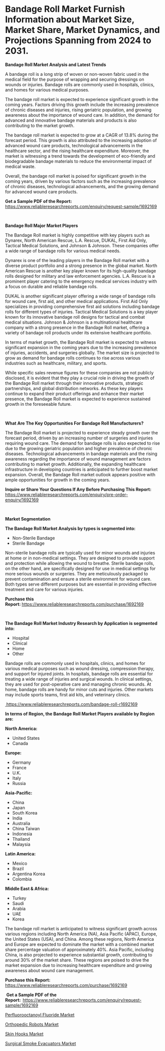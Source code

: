 <p><h1>Bandage Roll Market Furnish Information about Market Size, Market Share, Market Dynamics, and Projections Spanning from 2024 to 2031.</h1></p><p><strong>Bandage Roll Market Analysis and Latest Trends</strong></p>
<p><p>A bandage roll is a long strip of woven or non-woven fabric used in the medical field for the purpose of wrapping and securing dressings on wounds or injuries. Bandage rolls are commonly used in hospitals, clinics, and homes for various medical purposes.</p><p>The bandage roll market is expected to experience significant growth in the coming years. Factors driving this growth include the increasing prevalence of chronic diseases and injuries, rising geriatric population, and growing awareness about the importance of wound care. In addition, the demand for advanced and innovative bandage materials and products is also contributing to the market growth.</p><p>The bandage roll market is expected to grow at a CAGR of 13.8% during the forecast period. This growth is also attributed to the increasing adoption of advanced wound care products, technological advancements in the healthcare sector, and the rising healthcare expenditure. Moreover, the market is witnessing a trend towards the development of eco-friendly and biodegradable bandage materials to reduce the environmental impact of medical waste.</p><p>Overall, the bandage roll market is poised for significant growth in the coming years, driven by various factors such as the increasing prevalence of chronic diseases, technological advancements, and the growing demand for advanced wound care products.</p></p>
<p><strong>Get a Sample PDF of the Report:&nbsp;</strong> <a href="https://www.reliableresearchreports.com/enquiry/request-sample/1692169">https://www.reliableresearchreports.com/enquiry/request-sample/1692169</a></p>
<p>&nbsp;</p>
<p><strong>Bandage Roll Major Market Players</strong></p>
<p><p>The Bandage Roll market is highly competitive with key players such as Dynarex, North American Rescue, L.A. Rescue, DUKAL, First Aid Only, Tactical Medical Solutions, and Johnson & Johnson. These companies offer a wide range of bandage rolls for various medical needs.</p><p>Dynarex is one of the leading players in the Bandage Roll market with a diverse product portfolio and a strong presence in the global market. North American Rescue is another key player known for its high-quality bandage rolls designed for military and law enforcement agencies. L.A. Rescue is a prominent player catering to the emergency medical services industry with a focus on durable and reliable bandage rolls.</p><p>DUKAL is another significant player offering a wide range of bandage rolls for wound care, first aid, and other medical applications. First Aid Only specializes in providing comprehensive first aid solutions including bandage rolls for different types of injuries. Tactical Medical Solutions is a key player known for its innovative bandage roll designs for tactical and combat medical situations. Johnson & Johnson is a multinational healthcare company with a strong presence in the Bandage Roll market, offering a variety of bandage roll products under its extensive healthcare portfolio.</p><p>In terms of market growth, the Bandage Roll market is expected to witness significant expansion in the coming years due to the increasing prevalence of injuries, accidents, and surgeries globally. The market size is projected to grow as demand for bandage rolls continues to rise across various industries such as healthcare, military, and sports.</p><p>While specific sales revenue figures for these companies are not publicly disclosed, it is evident that they play a crucial role in driving the growth of the Bandage Roll market through their innovative products, strategic partnerships, and global distribution networks. As these key players continue to expand their product offerings and enhance their market presence, the Bandage Roll market is expected to experience sustained growth in the foreseeable future.</p></p>
<p>&nbsp;</p>
<p><strong>What Are The Key Opportunities For Bandage Roll Manufacturers?</strong></p>
<p><p>The Bandage Roll market is projected to experience steady growth over the forecast period, driven by an increasing number of surgeries and injuries requiring wound care. The demand for bandage rolls is also expected to rise due to the growing geriatric population and higher prevalence of chronic diseases. Technological advancements in bandage materials and the rising awareness regarding the importance of wound management are factors contributing to market growth. Additionally, the expanding healthcare infrastructure in developing countries is anticipated to further boost market expansion. Overall, the Bandage Roll market outlook appears positive with ample opportunities for growth in the coming years.</p></p>
<p><strong>Inquire or Share Your Questions If Any Before Purchasing This Report:</strong> <a href="https://www.reliableresearchreports.com/enquiry/pre-order-enquiry/1692169">https://www.reliableresearchreports.com/enquiry/pre-order-enquiry/1692169</a></p>
<p>&nbsp;</p>
<p><strong>Market Segmentation</strong></p>
<p><strong>The Bandage Roll Market Analysis by types is segmented into:</strong></p>
<p><ul><li>Non-Sterile Bandage</li><li>Sterile Bandage</li></ul></p>
<p><p>Non-sterile bandage rolls are typically used for minor wounds and injuries at home or in non-medical settings. They are designed to provide support and protection while allowing the wound to breathe. Sterile bandage rolls, on the other hand, are specifically designed for use in medical settings for more serious wounds or surgeries. They are meticulously packaged to prevent contamination and ensure a sterile environment for wound care. Both types serve different purposes but are essential in providing effective treatment and care for various injuries.</p></p>
<p><strong>Purchase this Report:&nbsp;</strong><a href="https://www.reliableresearchreports.com/purchase/1692169">https://www.reliableresearchreports.com/purchase/1692169</a></p>
<p>&nbsp;</p>
<p><strong>The Bandage Roll Market Industry Research by Application is segmented into:</strong></p>
<p><ul><li>Hospital</li><li>Clinical</li><li>Home</li><li>Other</li></ul></p>
<p><p>Bandage rolls are commonly used in hospitals, clinics, and homes for various medical purposes such as wound dressing, compression therapy, and support for injured joints. In hospitals, bandage rolls are essential for treating a wide range of injuries and surgical wounds. In clinical settings, they are used for post-operative care and managing chronic wounds. At home, bandage rolls are handy for minor cuts and injuries. Other markets may include sports teams, first aid kits, and veterinary clinics.</p></p>
<p><a href="https://www.reliableresearchreports.com/bandage-roll-r1692169">&nbsp;https://www.reliableresearchreports.com/bandage-roll-r1692169</a></p>
<p><strong>In terms of Region, the Bandage Roll Market Players available by Region are:</strong></p>
<p>
    <p> <strong> North America: </strong>
        <ul>
            <li>United States</li>
            <li>Canada</li>
        </ul>
        </p> 
    <p> <strong> Europe: </strong>
        <ul>
            <li>Germany</li>
            <li>France</li>
            <li>U.K.</li>
            <li>Italy</li>
            <li>Russia</li>
        </ul>
        </p> 
    <p> <strong> Asia-Pacific: </strong>
        <ul>
            <li>China</li>
            <li>Japan</li>
            <li>South Korea</li>
            <li>India</li>
            <li>Australia</li>
            <li>China Taiwan</li>
            <li>Indonesia</li>
            <li>Thailand</li>
            <li>Malaysia</li>
        </ul>
        </p> 
    <p> <strong> Latin America: </strong>
        <ul>
            <li>Mexico</li>
            <li>Brazil</li>
            <li>Argentina Korea</li>
            <li>Colombia</li>
        </ul>
        </p> 
    <p> <strong> Middle East & Africa: </strong>
        <ul>
            <li>Turkey</li>
            <li>Saudi</li>
            <li>Arabia</li>
            <li>UAE</li>
            <li>Korea</li>
        </ul>
    </p>
    </p>
<p><p>The bandage roll market is anticipated to witness significant growth across various regions including North America (NA), Asia Pacific (APAC), Europe, the United States (USA), and China. Among these regions, North America and Europe are expected to dominate the market with a combined market share percentage valuation of approximately 40%. Asia Pacific, including China, is also projected to experience substantial growth, contributing to around 30% of the market share. These regions are poised to drive the market expansion due to increasing healthcare expenditure and growing awareness about wound care management.</p></p>
<p><strong>Purchase this Report: </strong><a href="https://www.reliableresearchreports.com/purchase/1692169">https://www.reliableresearchreports.com/purchase/1692169</a></p>
<p>&nbsp;<strong>Get a Sample PDF of the Report:&nbsp;&nbsp;</strong><a href="https://www.reliableresearchreports.com/enquiry/request-sample/1692169">https://www.reliableresearchreports.com/enquiry/request-sample/1692169</a></p>
<p><strong></strong></p>
<p><p><a href="https://issuu.com/reportprime-2/docs/perfluorooctanoyl-fluoride-market-size-2030.pptx">Perfluorooctanoyl Fluoride Market</a></p><p><a href="https://github.com/gladysalidde/Market-Research-Report-List-1/blob/main/orthopedic-robots-market.md">Orthopedic Robots Market</a></p><p><a href="https://github.com/changoleonlaverguenzanoexiste/Market-Research-Report-List-3/blob/main/skin-hooks-market.md">Skin Hooks Market</a></p><p><a href="https://github.com/dimitrishawkinswaynenp91rgz/Market-Research-Report-List-2/blob/main/surgical-smoke-evacuators-market.md">Surgical Smoke Evacuators Market</a></p></p>